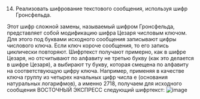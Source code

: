 
14) Реализовать шифрование текстового сообщения, используя шифр Гронсфельда.

Этот шифр сложной замены, называемый шифром Гронсфельда, представляет собой модификацию шифра Цезаря числовым ключом. 
Для этого под буквами исходного сообщения записывают цифры числового ключа. Если ключ короче сообщения, то его запись циклически повторяют. 
Шифртекст получают примерно, как в шифре Цезаря, но отсчитывают по алфавиту не третью букву (как это делается в шифре Цезаря), а выбирают ту букву, которая смещена по алфавиту на соответствующую цифру ключа. 
Например, применяя в качестве ключа группу из четырех начальных цифр числа e (основания натуральных логарифмов), а именно 2718, получаем для исходного сообщения ВОСТОЧНЫЙ ЭКСПРЕСС следующий шифртекст:
![image](https://github.com/Lexiety/InfoBez/assets/91471671/f76ba1ee-dd19-482a-9b2b-a75e9cc4032a)
